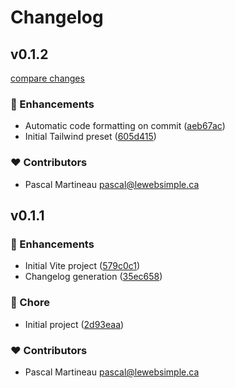# Changelog

## v0.1.2

[compare changes](https://github.com/lewebsimple/vue-ui/compare/v0.1.1...v0.1.2)

### 🚀 Enhancements

- Automatic code formatting on commit ([aeb67ac](https://github.com/lewebsimple/vue-ui/commit/aeb67ac))
- Initial Tailwind preset ([605d415](https://github.com/lewebsimple/vue-ui/commit/605d415))

### ❤️  Contributors

- Pascal Martineau <pascal@lewebsimple.ca>

## v0.1.1


### 🚀 Enhancements

- Initial Vite project ([579c0c1](https://github.com/lewebsimple/vue-ui/commit/579c0c1))
- Changelog generation ([35ec658](https://github.com/lewebsimple/vue-ui/commit/35ec658))

### 🏡 Chore

- Initial project ([2d93eaa](https://github.com/lewebsimple/vue-ui/commit/2d93eaa))

### ❤️  Contributors

- Pascal Martineau <pascal@lewebsimple.ca>

